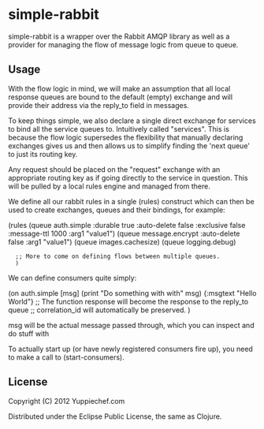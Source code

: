 simple-rabbit
=============

simple-rabbit is a wrapper over the Rabbit AMQP library as well as a provider for managing the flow of message logic from queue to queue.

Usage
-----

With the flow logic in mind, we will make an assumption that all local response queues are bound to the default (empty) exchange and will provide their address via the reply_to field in messages.

To keep things simple, we also declare a single direct exchange for services to bind all the service queues to. Intuitively called "services". This is because the flow logic supersedes the flexibility that manually declaring exchanges gives us and then allows us to simplify finding the 'next queue' to just its routing key.

Any request should be placed on the "request" exchange with an appropriate routing key as if going directly to the service in question. This will be pulled by a local rules engine and managed from there.

We define all our rabbit rules in a single (rules) construct which can then be used to create exchanges, queues and their bindings, for example:

   (rules
      (queue auth.simple :durable true :auto-delete false :exclusive false :message-ttl 1000 :arg1 "value1")
      (queue message.encrypt :auto-delete false :arg1 "value1")
      (queue images.cachesize)
      (queue logging.debug)

      ;; More to come on defining flows between multiple queues.
      )


We can define consumers quite simply:

   (on auth.simple [msg]
       (print "Do something with with" msg)
       {:msgtext "Hello World"}
       ;; The function response will become the response to the reply_to queue
       ;; correlation_id will automatically be preserved.
       )

msg will be the actual message passed through, which you can inspect and do stuff with 

To actually start up (or have newly registered consumers fire up), you need to make a call to (start-consumers).

License
-------

Copyright (C) 2012 Yuppiechef.com

Distributed under the Eclipse Public License, the same as Clojure.
